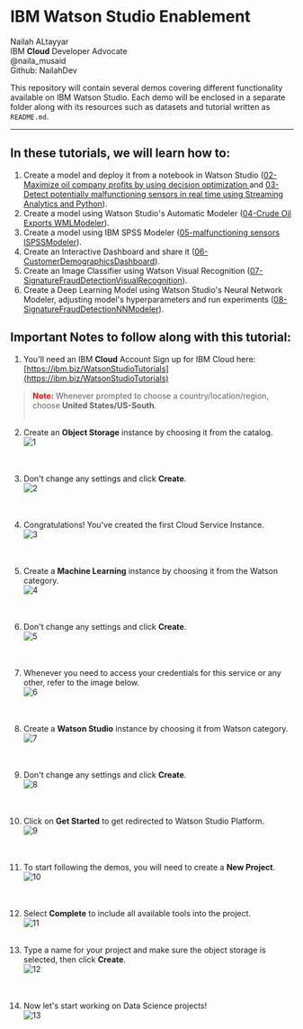 # IBM Watson Studio Enablement
Nailah ALtayyar  
IBM **Cloud** Developer Advocate  
@naila_musaid  
Github: NailahDev  

This repository will contain several demos covering different functionality available on IBM Watson Studio. Each demo will be enclosed in a separate folder along with its resources such as datasets and tutorial written as `README.md`.

<hr></hr>

## In these tutorials, we will learn how to:
1. Create a model and deploy it from a notebook in Watson Studio ([02-Maximize oil company profits by using decision optimization ](https://github.com/HebaNAS/IBM-Watson-Studio-Enablement/tree/master/02-CreditCardApprovalModel) and
 [03-Detect potentially malfunctioning sensors in real time using Streaming Analytics and Python](https://github.com/HebaNAS/IBM-Watson-Studio-Enablement/tree/master/03-LoanApprovalModel)).
2. Create a model using Watson Studio's Automatic Modeler ([04-Crude Oil Exports WMLModeler](https://github.com/HebaNAS/IBM-Watson-Studio-Enablement/tree/master/04-CreditCardApprovalWMLModeler)).
3. Create a model using IBM SPSS Modeler ([05-malfunctioning sensors lSPSSModeler](https://github.com/HebaNAS/IBM-Watson-Studio-Enablement/tree/master/05-LoanApprovalSPSSModeler)).
4. Create an Interactive Dashboard and share it ([06-CustomerDemographicsDashboard](https://github.com/HebaNAS/IBM-Watson-Studio-Enablement/tree/master/06-CustomerDemographicsDashboard)).
5. Create an Image Classifier using Watson Visual Recognition ([07-SignatureFraudDetectionVisualRecognition](https://github.com/HebaNAS/IBM-Watson-Studio-Enablement/tree/master/07-SignatureFraudDetectionVisualRecognition)).
6. Create a Deep Learning Model using Watson Studio's Neural Network Modeler, adjusting model's hyperparameters and run experiments ([08-SignatureFraudDetectionNNModeler](https://github.com/HebaNAS/IBM-Watson-Studio-Enablement/tree/master/08-SignatureFraudDetectionNNModeler)).

## Important Notes to follow along with this tutorial:
1. You'll need an IBM **Cloud** Account
Sign up for IBM Cloud here: [https://ibm.biz/WatsonStudioTutorials](https://ibm.biz/WatsonStudioTutorials)

> <span style="color:red">**Note:** </span> Whenever prompted to choose a country/location/region, choose **United States/US-South**.
<br></br>


2. Create an **Object Storage** instance by choosing it from the catalog.  
![1](https://github.com/HebaNAS/IBM-Watson-Studio-Enablement/blob/master/01-AccountSetup/1.jpg?raw=true)  
<br></br>


3. Don't change any settings and click **Create**.  
![2](https://github.com/HebaNAS/IBM-Watson-Studio-Enablement/blob/master/01-AccountSetup/2.jpg?raw=true)  
<br></br>


4. Congratulations! You've created the first Cloud Service Instance.  
![3](https://github.com/HebaNAS/IBM-Watson-Studio-Enablement/blob/master/01-AccountSetup/3.jpg?raw=true)  
<br></br>


5. Create a **Machine Learning** instance by choosing it from the Watson category.  
![4](https://github.com/HebaNAS/IBM-Watson-Studio-Enablement/blob/master/01-AccountSetup/4.jpg?raw=true)  
<br></br>


6. Don't change any settings and click **Create**.  
![5](https://github.com/HebaNAS/IBM-Watson-Studio-Enablement/blob/master/01-AccountSetup/5.jpg?raw=true)  
<br></br>


7. Whenever you need to access your credentials for this service or any other, refer to the image below.  
![6](https://github.com/HebaNAS/IBM-Watson-Studio-Enablement/blob/master/01-AccountSetup/6.jpg?raw=true)  
<br></br>


8. Create a **Watson Studio** instance by choosing it from Watson category.  
![7](https://github.com/HebaNAS/IBM-Watson-Studio-Enablement/blob/master/01-AccountSetup/7.jpg?raw=true)  
<br></br>


9. Don't change any settings and click **Create**.  
![8](https://github.com/HebaNAS/IBM-Watson-Studio-Enablement/blob/master/01-AccountSetup/8.jpg?raw=true)  
<br></br>


10. Click on **Get Started** to get redirected to Watson Studio Platform.  
![9](https://github.com/HebaNAS/IBM-Watson-Studio-Enablement/blob/master/01-AccountSetup/9.jpg?raw=true)  
<br></br>


11. To start following the demos, you will need to create a **New Project**.  
![10](https://github.com/HebaNAS/IBM-Watson-Studio-Enablement/blob/master/01-AccountSetup/10.jpg?raw=true)  
<br></br>


12. Select **Complete** to include all available tools into the project.  
![11](https://github.com/HebaNAS/IBM-Watson-Studio-Enablement/blob/master/01-AccountSetup/11.jpg?raw=true)
<br></br>


13. Type a name for your project and make sure the object storage is selected, then click **Create**.  
![12](https://github.com/HebaNAS/IBM-Watson-Studio-Enablement/blob/master/01-AccountSetup/12.jpg?raw=true)  
<br></br>


14. Now let's start working on Data Science projects!  
![13](https://github.com/HebaNAS/IBM-Watson-Studio-Enablement/blob/master/01-AccountSetup/13.jpg?raw=true)
<br></br>
